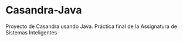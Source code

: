 # Casandra-Java
Proyecto de Casandra usando Java.
Práctica final de la Assignatura de Sistemas Inteligentes
